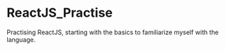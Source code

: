 # ReactJS_Practise
Practising ReactJS, starting with the basics to familiarize myself with the language.
